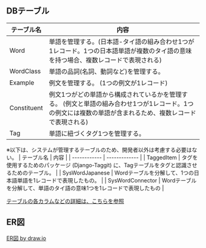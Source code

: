 ## DBテーブル
| テーブル名    | 内容           |
| ------------ | ------------- |
| Word         | 単語を管理する。(日本語-タイ語の組み合わせ1つが1レコード。1つの日本語単語が複数のタイ語の意味を持つ場合、複数レコードで表現される) |
| WordClass   | 単語の品詞(名詞、動詞など)を管理する。 |
| Example      | 例文を管理する。 (1つの例文が1レコード) |
| Constituent  | 例文1つがどの単語から構成されているかを管理する。 (例文と単語の組み合わせ1つが1レコード。1つの例文には複数の単語が含まれるため、複数レコードで表現される) |
| Tag          | 単語に紐づくタグ1つを管理する。 |


※以下は、システムが管理するテーブルのため、開発者以外は考慮する必要はない。
| テーブル名    | 内容           |
| ------------ | ------------- |
| TaggedItem  | タグを使用するためのパッケージ (Django-Taggit) に、Tagテーブルをタグと認識させるためのテーブル。 |
| SysWordJapanese | Wordテーブルを分解して、1つの日本語単語を1レコードで表現したもの。 |
| SysWordConnector | Wordテーブルを分解して、単語のタイ語の意味1つを1レコードで表現したもの |


[テーブルの各カラムなどの詳細は、こちらを参照](./database_detail.md)


## ER図
[ER図 by draw.io](https://app.diagrams.net/?lightbox=1&highlight=0000ff&edit=_blank&layers=1&nav=1&title=gaifaaER#Uhttps%3A%2F%2Fdrive.google.com%2Fuc%3Fid%3D1-tuw7_afYUL0Ud8UwnJKSjUGH_FEF4Oa%26export%3Ddownload)
